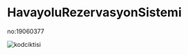 # HavayoluRezervasyonSistemi
no:19060377

![kodciktisi](https://user-images.githubusercontent.com/56976149/174398496-9e21cdfa-ab9f-44ff-8b67-9c3281317aa1.JPG)
